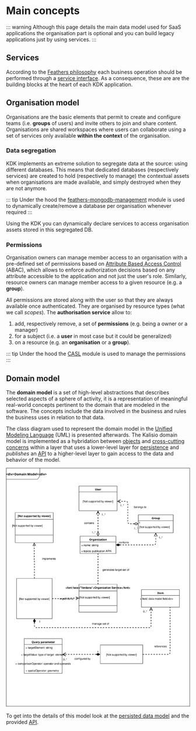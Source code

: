 # Main concepts

::: warning
Although this page details the main data model used for SaaS applications the organisation part is optional and you can build legacy applications just by using services.
:::

## Services

According to the [Feathers philosophy](https://docs.feathersjs.com/guides/about/philosophy.html) each business operation should be performed through a [service interface](https://docs.feathersjs.com/api/services.html). As a consequence, these are are the building blocks at the heart of each KDK application.

## Organisation model

Organisations are the basic elements that permit to create and configure teams (i.e. **groups** of users) and invite others to join and share content. Organisations are shared workspaces where users can collaborate using a set of services only available **within the context** of the organisation.

### Data segregation

KDK implements an extreme solution to segregate data at the source: using different databases. This means that dedicated databases (respectively services) are created to hold (respectively to manage) the contextual assets when organisations are made available, and simply destroyed when they are not anymore.

::: tip
Under the hood the [feathers-mongodb-management](https://github.com/feathersjs-ecosystem/feathers-mongodb-management) module is used to dynamically create/remove a database per organisation whenever required
:::

Using the KDK you can dynamically declare services to access organisation assets stored in this segregated DB.

### Permissions

Organisation owners can manage member access to an organisation with a pre-defined set of permissions based on [Attribute Based Access Control](https://en.wikipedia.org/wiki/Attribute-based_access_control) (ABAC), which allows to enforce authorization decisions based on any attribute accessible to the application and not just the user's role. Similarly, resource owners can manage member access to a given resource (e.g. a **group**).

All permissions are stored along with the user so that they are always available once authenticated. They are organised by resource types (what we call *scopes*). The **authorisation service** allow to:
1. add, respectively remove, a set of **permissions** (e.g. being a owner or a manager)
2. for a subject (i.e. a **user** in most case but it could be generalized)
3. on a resource (e.g. an **organisation** or a **group**).

::: tip
Under the hood the [CASL](https://stalniy.github.io/casl/) module is used to manage the permissions
:::

## Domain model

The **domain model** is a set of high-level abstractions that describes selected aspects of a sphere of activity, it is a representation of meaningful real-world concepts pertinent to the domain that are modeled in the software. The concepts include the data involved in the business and rules the business uses in relation to that data.

The class diagram used to represent the domain model in the [Unified Modeling Language](https://en.wikipedia.org/wiki/Unified_Modeling_Language) (UML) is presented afterwards. The Kalisio domain model is implemented as a hybridation between [objects](https://en.wikipedia.org/wiki/Object-oriented_programming) and [cross-cutting concerns](https://en.wikipedia.org/wiki/Aspect-oriented_software_development) within a layer that uses a lower-level layer for [persistence](./data-model-view.md) and *publishes* an [API](../api/readme.md) to a higher-level layer to gain access to the data and behavior of the model. 

![Domain model](../.vitepress/public/images/domain-model.svg)

To get into the details of this model look at the [persisted data model](./data-model-view.md) and the provided [API](../api/readme.md).

